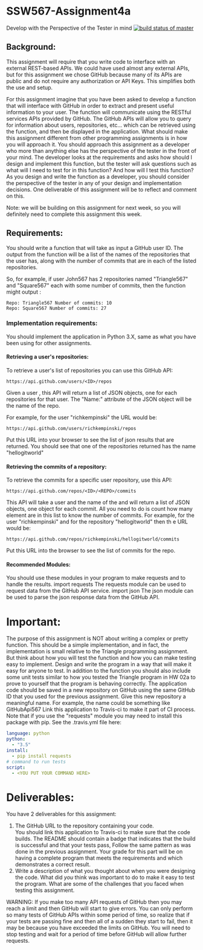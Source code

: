 # SSW567-Assignment4a
Develop with the Perspective of the Tester in mind
[![build status of master](https://travis-ci.org/rpatel1291/SSW567-Assignment4a.svg?branch=master)](https://travis-ci.org/rpatel1291/SSW567-Assignment4a)


## Background:
This assignment will require that you write code to interface with an external REST-based APIs.   We could have used almost any external APIs, but for this assignment we chose GitHub because many of its APIs are public and do not require any authorization or API Keys.   This simplifies both the use and setup.

For this assignment imagine that you have been asked to develop a function that will interface with GitHub in order to extract and present useful information to your user. The function will communicate using the RESTful services APIs provided by GitHub. The GitHub APIs will allow you to query for information about users, repositories, etc... which can be retrieved using the function, and then be displayed in the application.
What should make this assignment different from other programming assignments is in how you will approach it.  You should approach this assignment as a developer who more than anything else has the perspective of the tester in the front of your mind. 
The developer looks at the requirements and asks how should I design and implement this function, but the tester will ask questions such as what will I need to test for in this function?  And how will I test this function?   As you design and write the function as a developer, you should consider the perspective of the tester in any of your design and implementation decisions.   One deliverable of this assignment will be to reflect and comment on this.

Note:  we will be building on this assignment for next week, so you will definitely need to complete this assignment this week.

## Requirements:
You should write a function that will take as input a GitHub user ID. 
The output from the function will be a list of the names of the repositories that the user has, along with the number of commits that are in each of the listed repositories.

So, for example, if user John567 has 2 repositories named "Triangle567" and "Square567" each with some number of commits, then the function might output :
```
Repo: Triangle567 Number of commits: 10
Repo: Square567 Number of commits: 27
```
### Implementation requirements:

You should implement the application in Python 3.X, same as what you have been using for other assignments.
#### Retrieving a user's repositories:

To retrieve a user's list of repositories you can use this GitHub API:
```
https://api.github.com/users/<ID>/repos
```
Given a user <ID>, this API will return a list of JSON objects, one for each repositories for that user.  The "Name:" attribute of the JSON object will be the name of the repo.

For example, for the user "richkempinski" the URL would be:
```
https://api.github.com/users/richkempinski/repos
```
Put this URL into your browser to see the list of json results that are returned.  You should see that one of the repositories returned has the name "hellogitworld"

#### Retrieving the commits of a repository:
To retrieve the commits for a specific user repository, use this API:
```
https://api.github.com/repos/<ID>/<REPO>/commits
```
This API will take a user <ID> and the name of the <REPO> and will return a list of JSON objects, one object for each commit. All you need to do is count how many element are in this list to know the number of commits.
For example, for the user "richkempinski" and for the repository "hellogitworld" then th e URL would be:
```
https://api.github.com/repos/richkempinski/hellogitworld/commits
```
Put this URL into the browser to see the list of commits for the repo.
#### Recommended Modules:
You should use these modules in your program to make requests and to handle the results.
import requests
The requests module can be used to request data from the GitHub API service.
import json
The json module can be used to parse the json response data from the GitHub API.
# Important:
The purpose of this assignment is NOT about writing a complex or pretty function.  This should be a simple implementation, and in fact, the implementation is small relative to the Triangle programming assignment.  But think about how you will test the function and how you can make testing easy to implement. 
Design and write the program in a way that will make it easy for anyone to test.
In addition to the function you should also include some unit tests similar to how you tested the Triangle program in HW 02a to prove to yourself that the program is behaving correctly.
The application code should be saved in a new repository on GitHub using the same GitHub ID that you used for the previous assignment.   Give this new repository a meaningful name.   For example, the name could be something like GitHubApi567
Link this application to Travis-ci to make it part of CI process.
Note that if you use the "requests" module you may need to install this package with pip.
See the .travis.yml file here:
```yaml
language: python
python:
  - "3.5"
install:
  - pip install requests
# command to run tests
script:
  - <YOU PUT YOUR COMMAND HERE>
```
# Deliverables:
You have 2 deliverables for this assignment:
1. The GitHub URL to the repository containing your code.   
You should link this application to Travis-ci to make sure that the code builds.  The README should contain a badge that indicates that the build is successful and that your tests pass, Follow the same pattern as was done in the previous assignment.
Your grade for this part will be on having a complete program that meets the requirements and which demonstrates a correct result.
2. Write a description of what you thought about when you were designing the code.  What did *you* think was important to do to make it easy to test the program.  What are some of the challenges that you faced when testing this assignment.
 
WARNING:   If you make too many API requests of GitHub then you may reach a limit and then GitHub will start to give errors.   You can only perform so many tests of GitHub APIs within some period of time, so realize that if your tests are passing fine and then all of a sudden they start to fail, then it may be because you have exceeded the limits on GitHub.   You will need to stop testing and wait for a period of time before GitHub will allow further requests.